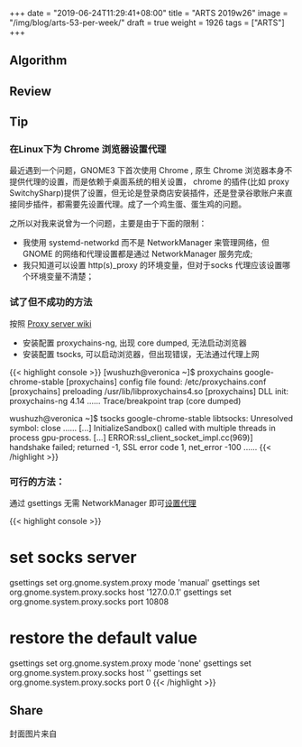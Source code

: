 +++
date = "2019-06-24T11:29:41+08:00"
title = "ARTS 2019w26"
image = "/img/blog/arts-53-per-week/"
draft = true
weight = 1926
tags = ["ARTS"]
+++


<!--more-->

## Algorithm

## Review


## Tip

### 在Linux下为 Chrome 浏览器设置代理

最近遇到一个问题，GNOME3 下首次使用 Chrome , 原生 Chrome 浏览器本身不提供代理的设置，而是依赖于桌面系统的相关设置， chrome 的插件(比如 proxy SwitchySharp)提供了设置，但无论是登录商店安装插件，还是登录谷歌账户来直接同步插件，都需要先设置代理。成了一个鸡生蛋、蛋生鸡的问题。

之所以对我来说曾为一个问题，主要是由于下面的限制：

- 我使用 systemd-networkd 而不是 NetworkManager 来管理网络，但 GNOME 的网络和代理设置都是通过 NetworkManager 服务完成;
- 我只知道可以设置 http(s)_proxy 的环境变量，但对于socks 代理应该设置哪个环境变量不清楚；

### 试了但不成功的方法

按照 [Proxy server wiki](https://wiki.archlinux.org/index.php/Proxy_server#Using_a_SOCKS_proxy)

- 安装配置 proxychains-ng, 出现 core dumped, 无法启动浏览器
- 安装配置 tsocks, 可以启动浏览器，但出现错误，无法通过代理上网

{{< highlight console >}}
[wushuzh@veronica ~]$ proxychains google-chrome-stable
[proxychains] config file found: /etc/proxychains.conf
[proxychains] preloading /usr/lib/libproxychains4.so
[proxychains] DLL init: proxychains-ng 4.14
......
Trace/breakpoint trap (core dumped)

wushuzh@veronica ~]$ tsocks google-chrome-stable
libtsocks: Unresolved symbol: close
......
[...] InitializeSandbox() called with multiple threads in process gpu-process.
[...] ERROR:ssl_client_socket_impl.cc(969)] handshake failed; returned -1, SSL error code 1, net_error -100
......
{{< /highlight >}}

### 可行的方法：

通过 gsettings 无需 NetworkManager 即可[设置代理](https://developer.gnome.org/ProxyConfiguration/)

{{< highlight console >}}
# set socks server
gsettings set org.gnome.system.proxy mode 'manual'
gsettings set org.gnome.system.proxy.socks host '127.0.0.1' 
gsettings set org.gnome.system.proxy.socks port 10808
# restore the default value
gsettings set org.gnome.system.proxy mode 'none'
gsettings set org.gnome.system.proxy.socks host ''
gsettings set org.gnome.system.proxy.socks port 0
{{< /highlight >}}

## Share


封面图片来自 []() <a href="h"><i class="fa fa-dribbble" aria-hidden="true"></i> </a>